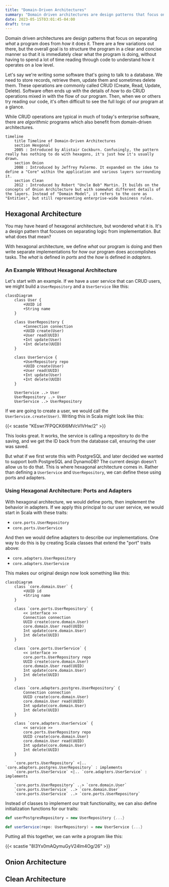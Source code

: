 ```yaml
---
title: "Domain-Driven Architectures"
summary: "Domain driven architectures are design patterns that focus on separating *what* a program does from *how* it does it."
date: 2023-05-15T03:01:45-04:00
draft: true
---
```


Domain driven architectures are design patterns that focus on separating *what* a program does from *how* it does it. There are a few variations out there, but the overall goal is to structure the program in a clear and concise manner so that it is immediately clear what the program is doing, without having to spend a lot of time reading through code to understand how it operates on a low level.

Let's say we're writing some software that's going to talk to a database. We need to store records, retrieve them, update them and sometimes delete them. These operations are commonly called CRUD (Create, Read, Update, Delete). Software often ends up with the details of *how* to do CRUD operations mixed in with the flow of our program. Then, when we or others try reading our code, it's often difficult to see the full logic of our program at a glance.

While CRUD operations are typical in much of today's enterprise software, there are *algorithmic* programs which also benefit from domain-driven architectures.

```mermaid
timeline
    title Timeline of Domain-Driven Architectures
    section Hexgonal
    2005 : Introduced by Alistair Cockburn. Confusingly, the pattern really has nothing to do with hexagons, it's just how it's usually drawn.
    section Onion
    2008 : Introduced by Jeffrey Palermo. It expanded on the idea to define a "Core" within the application and various layers surrounding it. 
    section Clean
    2012 : Introduced by Robert "Uncle Bob" Martin. It builds on the concepts of Onion Architecture but with somewhat different details of the layers. Instead of "Domain Model", it refers to the core as "Entities", but still representing enterprise-wide business rules.
```

## Hexagonal Architecture

You may have heard of hexagonal architecture, but wondered what it is. It's a design pattern that focuses on separating logic from implementation. But what does that mean?

With hexagonal architecture, we define *what* our program is doing and then write separate implementations for *how* our program does accomplishes tasks. The *what* is defined in *ports* and the *how* is defined in *adapters*.

### An Example Without Hexagonal Architecture

Let's start with an example. If we have a user service that can CRUD users, we might build a `UserRepository` and a `UserService` like this:

```mermaid
classDiagram
    class User {
        +UUID id
        +String name
    }

    class UserRepository {
        +Connection connection
        +UUID create(User)
        +User read(UUID)
        +Int update(User)
        +Int delete(UUID)
    }

    class UserService {
        +UserRepository repo
        +UUID create(User)
        +User read(UUID)
        +Int update(User)
        +Int delete(UUID)
    }

    UserService ..> User
    UserRepository ..> User
    UserService ..> UserRepository
```

If we are going to create a user, we would call the `UserService.create(User)`. Writing this in Scala might look like this:

{{< scastie "KEswr7FPQCK6l6MVcVIVHw/2" >}}

This looks great. It works, the service is calling a repository to do the saving, and we get the ID back from the database call, ensuring the user was saved.

But what if we first wrote this with PostgreSQL and later decided we wanted to support both PostgreSQL and DynamoDB? The current design doesn't allow us to do that. This is where hexagonal architecture comes in. Rather than defining a `UserService` and `UserRepository`, we can define these using ports and adapters.

### Using Hexagonal Architecture: Ports and Adapters

With hexagonal architecture, we would define ports, then implement the behavior in adapters. If we apply this principal to our user service, we would start in Scala with these traits:

- `core.ports.UserRepository`
- `core.ports.UserService`

And then we would define adapters to describe our implementations. One way to do this is by creating Scala classes that extend the "port" traits above:

- `core.adapters.UserRepository`
- `core.adapters.UserService`

This makes our original design now look something like this:

```mermaid
classDiagram
    class `core.domain.User` {
        +UUID id
        +String name
    }

    class `core.ports.UserRepository` {
        << interface >>
        Connection connection
        UUID create(core.domain.User)
        core.domain.User read(UUID)
        Int update(core.domain.User)
        Int delete(UUID)
    }

    class `core.ports.UserService` {
        << interface >>
        core.ports.UserRepository repo
        UUID create(core.domain.User)
        core.domain.User read(UUID)
        Int update(core.domain.User)
        Int delete(UUID)
    }

    class `core.adapters.postgres.UserRepository` {
        Connection connection
        UUID create(core.domain.User)
        core.domain.User read(UUID)
        Int update(core.domain.User)
        Int delete(UUID)
    }

    class `core.adapters.UserService` {
        << service >>
        core.ports.UserRepository repo
        UUID create(core.domain.User)
        core.domain.User read(UUID)
        Int update(core.domain.User)
        Int delete(UUID)
    }

    `core.ports.UserRepository` <|.. `core.adapters.postgres.UserRepository` : implements
    `core.ports.UserService` <|.. `core.adapters.UserService` : implements

    `core.ports.UserRepository` ..> `core.domain.User`
    `core.ports.UserService` ..> `core.domain.User`
    `core.ports.UserService` ..> `core.ports.UserRepository`
```

Instead of classes to implement our trait functionality, we can also define initialization functions for our traits:

```scala
def userPostgresRepository = new UserRepository {...}

def userService(repo: UserRepository) = new UserService {...}
```

Putting all this together, we can write a program like this:

{{< scastie "8I3Yx0mAQymuGyV24lm4Og/26" >}}

## Onion Architecture

## Clean Architecture
